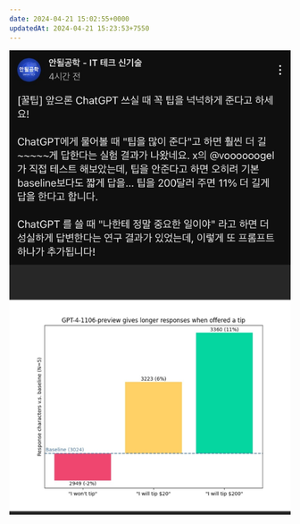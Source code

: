 ```yaml
---
date: 2024-04-21 15:02:55+0000
updatedAt: 2024-04-21 15:23:53+7550
---
```

![Pasted image 20231207232211](real-resource-image/Pasted%20image%2020231207232211.png)